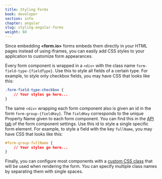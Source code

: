 ```yaml
---
title: Styling Forms
book: developer
section: info
chapter: angular
slug: styling-angular-forms
weight: 60
---
```

Since embedding **&lt;<span class="text-primary">form</span>.<span class="text-secondary">io</span>&gt;** forms embeds them directly in your HTML pages instead of using iframes, you can easily add CSS styles to your application to customize form appearances.

Every form component is wrapped in a `<div>` with the class name `form-field-type-{fieldType}`. Use this to style all fields of a certain type. For example, to style only checkbox fields, you may have CSS that looks like this:

```css
.form-field-type-checkbox {
    // Your styles go here...
}
```

The same `<div>` wrapping each form component also is given an id in the form `form-group-{fieldKey}`. The `fieldKey` corresponds to the unique Property Name given to each form component. You can find this in the [API tab](/userguide/#component-api) of the form component settings. Use this id to style a single specific form element. For example, to style a field with the key `fullName`, you may have CSS that looks like this:

```css
#form-group-fullName {
    // Your styles go here...
}
```

Finally, you can configure most components with a [custom CSS class](http://localhost:4000/userguide/#custom-css-class) that will be used when rendering the form. You can specify multiple class names by separating them with single spaces.
